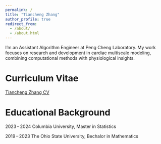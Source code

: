 ```yaml
---
permalink: /
title: "Tiancheng Zhang"
author_profile: true
redirect_from: 
  - /about/
  - /about.html
---
```


I’m an Assistant Algorithm Engineer at Peng Cheng Laboratory. My work focuses on research and development in cardiac multiscale modeling, combining computational methods with physiological insights.


Curriculum Vitae
======
<a href="files/TianchengZhangResume.pdf" target="_blank">Tiancheng Zhang CV</a>


Educational Background
======
2023 – 2024  Columbia University, Master in Statistics

2019 – 2023  The Ohio State University, Bechalor in Mathematics
